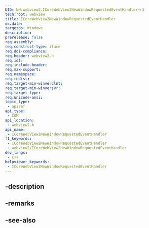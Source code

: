 ```yaml
---
UID: NN:webview2.ICoreWebView2NewWindowRequestedEventHandler~r1
tech.root: webview
title: ICoreWebView2NewWindowRequestedEventHandler
ms.date: 
targetos: Windows
description: 
prerelease: false
req.assembly: 
req.construct-type: iface
req.ddi-compliance: 
req.header: webview2.h
req.idl: 
req.include-header: 
req.max-support: 
req.namespace: 
req.redist: 
req.target-min-winverclnt: 
req.target-min-winversvr: 
req.target-type: 
req.unicode-ansi: 
topic_type:
 - apiref
api_type:
 - COM
api_location:
 - webview2.h
api_name:
 - ICoreWebView2NewWindowRequestedEventHandler
f1_keywords:
 - ICoreWebView2NewWindowRequestedEventHandler
 - webview2/ICoreWebView2NewWindowRequestedEventHandler
dev_langs:
 - c++
helpviewer_keywords:
 - ICoreWebView2NewWindowRequestedEventHandler
---
```


## -description

## -remarks

## -see-also

